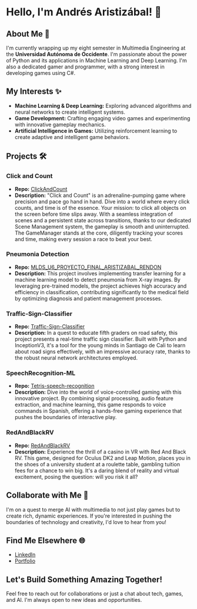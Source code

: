 # Hello, I'm Andrés Aristizábal! 👋

## About Me 🚀
I'm currently wrapping up my eight semester in Multimedia Engineering at the **Universidad Autónoma de Occidente**. 
I'm passionate about the power of Python and its applications in Machine Learning and Deep Learning. 
I'm also a dedicated gamer and programmer, with a strong interest in developing games using C#.

## My Interests ✨
- **Machine Learning & Deep Learning:** Exploring advanced algorithms and neural networks to create intelligent systems.
- **Game Development:** Crafting engaging video games and experimenting with innovative gameplay mechanics.
- **Artificial Intelligence in Games:** Utilizing reinforcement learning to create adaptive and intelligent game behaviors.

## Projects 🛠️

### Click and Count
- **Repo:** [ClickAndCount](https://github.com/Felipe-Aristizabal/ClickAndCount)
- **Description:** "Click and Count" is an adrenaline-pumping game where precision and pace go hand in hand. Dive into a world where every click counts, and time is of the essence. Your mission: to click all objects on the screen before time slips away.
With a seamless integration of scenes and a persistent state across transitions, thanks to our dedicated Scene Management system, the gameplay is smooth and uninterrupted. The GameManager stands at the core, diligently tracking your scores and time, making every session a race to beat your best.

### Pneumonia Detection
- **Repo:** [MLDS_U6_PROYECTO_FINAL_ARISTIZABAL_RENDON](https://github.com/SRENDONP/MLDS_U6_PROYECTO_FINAL_ARISTIZABAL_RENDON)
- **Description:** This project involves implementing transfer learning for a machine learning model to detect pneumonia from X-ray images. By leveraging pre-trained models, the project achieves high accuracy and efficiency in classification, contributing significantly to the medical field by optimizing diagnosis and patient management processes.

### Traffic-Sign-Classifier
- **Repo:** [Traffic-Sign-Classifier](https://github.com/Felipe-Aristizabal/Traffic-Sign-Classifier)
- **Description:** In a quest to educate fifth graders on road safety, this project presents a real-time traffic sign classifier.
Built with Python and InceptionV3, it's a tool for the young minds in Santiago de Cali to learn about road signs effectively,
with an impressive accuracy rate, thanks to the robust neural network architectures employed.

### SpeechRecognition-ML
- **Repo:** [Tetris-speech-recognition](https://github.com/Hector-f-Romero/Tetris-speech-recognition)
- **Description:** Dive into the world of voice-controlled gaming with this innovative project. By combining signal processing,
audio feature extraction, and machine learning, this game responds to voice commands in Spanish, offering a hands-free gaming
experience that pushes the boundaries of interactive play.

### RedAndBlackRV
- **Repo:** [RedAndBlackRV](https://github.com/Felipe-Aristizabal/RedAndBlackRV)
- **Description:** Experience the thrill of a casino in VR with Red And Black RV. This game, designed for Oculus DK2 and Leap Motion,
places you in the shoes of a university student at a roulette table, gambling tuition fees for a chance to win big. It's a daring blend
of reality and virtual excitement, posing the question: will you risk it all?

## Collaborate with Me 🤝
I'm on a quest to merge AI with multimedia to not just play games but to create rich, dynamic experiences. If you're interested in 
pushing the boundaries of technology and creativity, I'd love to hear from you!

## Find Me Elsewhere 🌐
- [LinkedIn](https://www.linkedin.com/in/felipearistizabal/)
- [Portfolio](https://github.com/Felipe-Aristizabal)

## Let's Build Something Amazing Together!
Feel free to reach out for collaborations or just a chat about tech, games, and AI. I'm always open to new ideas and opportunities.
